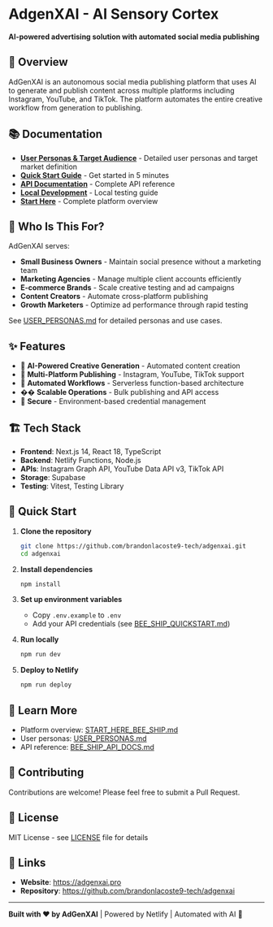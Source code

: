 # AdgenXAI - AI Sensory Cortex

**AI-powered advertising solution with automated social media publishing**

## 🚀 Overview

AdGenXAI is an autonomous social media publishing platform that uses AI to generate and publish content across multiple platforms including Instagram, YouTube, and TikTok. The platform automates the entire creative workflow from generation to publishing.

## 📚 Documentation

- **[User Personas & Target Audience](USER_PERSONAS.md)** - Detailed user personas and target market definition
- **[Quick Start Guide](BEE_SHIP_QUICKSTART.md)** - Get started in 5 minutes
- **[API Documentation](BEE_SHIP_API_DOCS.md)** - Complete API reference
- **[Local Development](BEE_SHIP_LOCAL_TESTING.md)** - Local testing guide
- **[Start Here](START_HERE_BEE_SHIP.md)** - Complete platform overview

## 🎯 Who Is This For?

AdGenXAI serves:
- **Small Business Owners** - Maintain social presence without a marketing team
- **Marketing Agencies** - Manage multiple client accounts efficiently
- **E-commerce Brands** - Scale creative testing and ad campaigns
- **Content Creators** - Automate cross-platform publishing
- **Growth Marketers** - Optimize ad performance through rapid testing

See [USER_PERSONAS.md](USER_PERSONAS.md) for detailed personas and use cases.

## ✨ Features

- 🤖 **AI-Powered Creative Generation** - Automated content creation
- 📱 **Multi-Platform Publishing** - Instagram, YouTube, TikTok support
- 🔄 **Automated Workflows** - Serverless function-based architecture
- �� **Scalable Operations** - Bulk publishing and API access
- 🔐 **Secure** - Environment-based credential management

## 🏗️ Tech Stack

- **Frontend**: Next.js 14, React 18, TypeScript
- **Backend**: Netlify Functions, Node.js
- **APIs**: Instagram Graph API, YouTube Data API v3, TikTok API
- **Storage**: Supabase
- **Testing**: Vitest, Testing Library

## 🚀 Quick Start

1. **Clone the repository**
   ```bash
   git clone https://github.com/brandonlacoste9-tech/adgenxai.git
   cd adgenxai
   ```

2. **Install dependencies**
   ```bash
   npm install
   ```

3. **Set up environment variables**
   - Copy `.env.example` to `.env`
   - Add your API credentials (see [BEE_SHIP_QUICKSTART.md](BEE_SHIP_QUICKSTART.md))

4. **Run locally**
   ```bash
   npm run dev
   ```

5. **Deploy to Netlify**
   ```bash
   npm run deploy
   ```

## 📖 Learn More

- Platform overview: [START_HERE_BEE_SHIP.md](START_HERE_BEE_SHIP.md)
- User personas: [USER_PERSONAS.md](USER_PERSONAS.md)
- API reference: [BEE_SHIP_API_DOCS.md](BEE_SHIP_API_DOCS.md)

## 🤝 Contributing

Contributions are welcome! Please feel free to submit a Pull Request.

## 📄 License

MIT License - see [LICENSE](LICENSE) file for details

## 🔗 Links

- **Website**: https://adgenxai.pro
- **Repository**: https://github.com/brandonlacoste9-tech/adgenxai

---

**Built with ❤️ by AdGenXAI** | Powered by Netlify | Automated with AI 🤖
